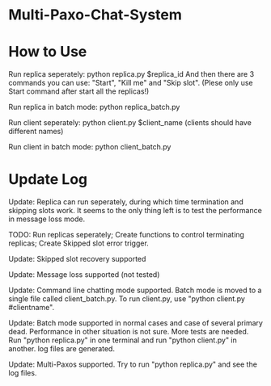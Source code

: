 # Multi-Paxo-Chat-System

# How to Use

Run replica seperately: python replica.py $replica_id
And then there are 3 commands you can use: "Start", "Kill me" and "Skip slot".
(Plese only use Start command after start all the replicas!)

Run replica in batch mode: python replica_batch.py

Run client seperately: python client.py $client_name
(clients should have different names)

Run client in batch mode: python client_batch.py

# Update Log

Update: Replica can run seperately, during which time termination and skipping slots work. It seems to the only thing left is to test the performance in message loss mode.

TODO: Run replicas seperately; Create functions to control terminating replicas; Create Skipped slot error trigger.

Update: Skipped slot recovery supported

Update: Message loss supported (not tested)

Update: Command line chatting mode supported. Batch mode is moved to a single file called client_batch.py. To run client.py, use "python client.py #clientname".

Update: Batch mode supported in normal cases and case of several primary dead. Performance in other situation is not sure. More tests are needed. Run "python replica.py" in one terminal and run "python client.py" in another. log files are generated.

Update: Multi-Paxos supported. Try to run "python replica.py" and see the log files.